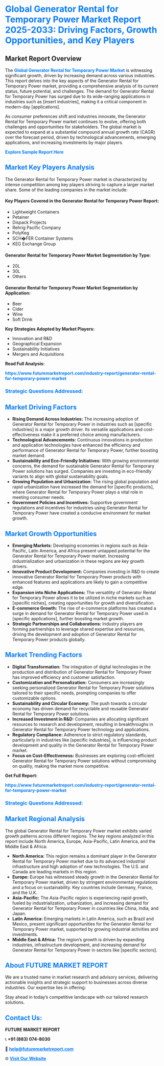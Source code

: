 <h1 style="color: #007BFF;">Global Generator Rental for Temporary Power Market Report 2025-2033: Driving Factors, Growth Opportunities, and Key Players</h1>

<section id="overview">
<h2>Market Report Overview</h2>
<p>The <a href="https://www.futuremarketreport.com/industry-report/generator-rental-for-temporary-power-market" style="color: #007BFF; text-decoration: none;"><strong>Global Generator Rental for Temporary Power Market</strong></a> is witnessing significant growth, driven by increasing demand across various industries. This report delves into the key aspects of the Generator Rental for Temporary Power market, providing a comprehensive analysis of its current status, future potential, and challenges. The demand for Generator Rental for Temporary Power has surged due to its wide-ranging applications in industries such as [insert industries], making it a critical component in modern-day [applications].</p>
<p>As consumer preferences shift and industries innovate, the Generator Rental for Temporary Power market continues to evolve, offering both challenges and opportunities for stakeholders. The global market is expected to expand at a substantial compound annual growth rate (CAGR) over the forecast period, driven by technological advancements, emerging applications, and increasing investments by major players.</p>
</section>

<section id="overview">
<p><a href="https://www.futuremarketreport.com/request-sample/reportId=35726" style="color: #007BFF; text-decoration: none;"><strong>Explore Sample Report Here</strong></a></p>
</section>

<section id="key-players">
<h2 style="color: #007BFF;">Market Key Players Analysis</h2>
<p>The Generator Rental for Temporary Power market is characterized by intense competition among key players striving to capture a larger market share. Some of the leading companies in the market include:</p>
<h4>Key Players Covered in the Generator Rental for Temporary Power Report:</h4>
<ul><li>Lightweight Containers</li><li>Petainer</li><li>Dispack Projects</li><li>Rehrig Pacific Company</li><li>PolyKeg</li><li>SCH�FER Container Systems</li><li>KEG Exchange Group</li></ul>
<h4>Generator Rental for Temporary Power Market Segmentation by Type:</h4>
<ul><li>20L</li><li>30L</li><li>Others</li></ul>

<h4>Generator Rental for Temporary Power Market Segmentation by Application:</h4>
<ul><li>Beer</li><li>Cider</li><li>Wine</li><li>Soft Drink</li></ul>
<p><strong>Key Strategies Adopted by Market Players:</strong></p>
<ul>
<li>Innovation and R&D</li>
<li>Geographical Expansion</li>
<li>Sustainability Initiatives</li>
<li>Mergers and Acquisitions</li>
</ul>
</section>

<section>
<p><strong>Read Full Analysis: </strong></p><a href="https://www.futuremarketreport.com/industry-report/generator-rental-for-temporary-power-market" style="color: #007BFF; text-decoration: none;"><strong>https://www.futuremarketreport.com/industry-report/generator-rental-for-temporary-power-market</strong></a>
<h3 style="color: #007BFF;">Strategic Questions Addressed:</h3>
</section>

<section id="driving-factors">
<h2 style="color: #007BFF;">Market Driving Factors</h2>
<ul>
<li><strong>Rising Demand Across Industries:</strong> The increasing adoption of Generator Rental for Temporary Power in industries such as [specific industries] is a major growth driver. Its versatile applications and cost-effectiveness make it a preferred choice among manufacturers.</li>
<li><strong>Technological Advancements:</strong> Continuous innovations in production and application technologies have enhanced the efficiency and performance of Generator Rental for Temporary Power, further boosting market demand.</li>
<li><strong>Sustainability and Eco-Friendly Initiatives:</strong> With growing environmental concerns, the demand for sustainable Generator Rental for Temporary Power solutions has surged. Companies are investing in eco-friendly variants to align with global sustainability goals.</li>
<li><strong>Growing Population and Urbanization:</strong> The rising global population and rapid urbanization have increased the demand for [specific products], where Generator Rental for Temporary Power plays a vital role in meeting consumer needs.</li>
<li><strong>Government Policies and Incentives:</strong> Supportive government regulations and incentives for industries using Generator Rental for Temporary Power have created a conducive environment for market growth.</li>
</ul>
</section>

<section id="growth-opportunities">
<h2 style="color: #007BFF;">Market Growth Opportunities</h2>
<ul>
<li><strong>Emerging Markets:</strong> Developing economies in regions such as Asia-Pacific, Latin America, and Africa present untapped potential for the Generator Rental for Temporary Power market. Increasing industrialization and urbanization in these regions are key growth drivers.</li>
<li><strong>Innovative Product Development:</strong> Companies investing in R&D to create innovative Generator Rental for Temporary Power products with enhanced features and applications are likely to gain a competitive edge.</li>
<li><strong>Expansion into Niche Applications:</strong> The versatility of Generator Rental for Temporary Power allows it to be utilized in niche markets such as [specific niches], creating opportunities for growth and diversification.</li>
<li><strong>E-commerce Growth:</strong> The rise of e-commerce platforms has created a surge in demand for Generator Rental for Temporary Power used in [specific applications], further boosting market growth.</li>
<li><strong>Strategic Partnerships and Collaborations:</strong> Industry players are forming partnerships to leverage shared expertise and resources, driving the development and adoption of Generator Rental for Temporary Power products globally.</li>
</ul>
</section>

<section id="trending-factors">
<h2 style="color: #007BFF;">Market Trending Factors</h2>
<ul>
<li><strong>Digital Transformation:</strong> The integration of digital technologies in the production and distribution of Generator Rental for Temporary Power has improved efficiency and customer satisfaction.</li>
<li><strong>Customization and Personalization:</strong> Consumers are increasingly seeking personalized Generator Rental for Temporary Power solutions tailored to their specific needs, prompting companies to offer customizable options.</li>
<li><strong>Sustainability and Circular Economy:</strong> The push towards a circular economy has driven demand for recyclable and reusable Generator Rental for Temporary Power solutions.</li>
<li><strong>Increased Investment in R&D:</strong> Companies are allocating significant resources to research and development, resulting in breakthroughs in Generator Rental for Temporary Power technology and applications.</li>
<li><strong>Regulatory Compliance:</strong> Adherence to strict regulatory standards, particularly in industries like [specific industries], is influencing product development and quality in the Generator Rental for Temporary Power market.</li>
<li><strong>Focus on Cost-Effectiveness:</strong> Businesses are exploring cost-efficient Generator Rental for Temporary Power solutions without compromising on quality, making the market more competitive.</li>
</ul>
</section>

<section>
<p><strong>Get Full Report: </strong></p><a href="https://www.futuremarketreport.com/industry-report/generator-rental-for-temporary-power-market" style="color: #007BFF; text-decoration: none;"><strong>https://www.futuremarketreport.com/industry-report/generator-rental-for-temporary-power-market</strong></a>
<h3 style="color: #007BFF;">Strategic Questions Addressed:</h3>
</section>


<section id="regional-analysis">
<h2 style="color: #007BFF;">Market Regional Analysis</h2>
<p>The global Generator Rental for Temporary Power market exhibits varied growth patterns across different regions. The key regions analyzed in this report include North America, Europe, Asia-Pacific, Latin America, and the Middle East & Africa:</p>
<ul>
<li><strong>North America:</strong> This region remains a dominant player in the Generator Rental for Temporary Power market due to its advanced industrial infrastructure and high adoption of new technologies. The U.S. and Canada are leading markets in this region.</li>
<li><strong>Europe:</strong> Europe has witnessed steady growth in the Generator Rental for Temporary Power market, driven by stringent environmental regulations and a focus on sustainability. Key countries include Germany, France, and the U.K.</li>
<li><strong>Asia-Pacific:</strong> The Asia-Pacific region is experiencing rapid growth, fueled by industrialization, urbanization, and increasing demand for Generator Rental for Temporary Power in countries like China, India, and Japan.</li>
<li><strong>Latin America:</strong> Emerging markets in Latin America, such as Brazil and Mexico, present significant opportunities for the Generator Rental for Temporary Power market, supported by growing industrial activities and investments.</li>
<li><strong>Middle East & Africa:</strong> The region’s growth is driven by expanding industries, infrastructure development, and increasing demand for Generator Rental for Temporary Power in sectors like [specific sectors].</li>
</ul>
</section>

<footer>
<h2 style="color: #007BFF;">About FUTURE MARKET REPORT</h2>
<p>We are a trusted name in market research and advisory services, delivering actionable insights and strategic support to businesses across diverse industries. Our expertise lies in offering:</p>

<p>Stay ahead in today’s competitive landscape with our tailored research solutions.</p>

<h2 style="color: #007BFF;">Contact Us:</h2>
<p><strong>FUTURE MARKET REPORT</strong></p>
<p>📞 <strong>+91 (883) 074-8030</strong></p>
<p>📧 <strong><a href="mailto:help@futuremarketreport.com" style="color: #007BFF;">help@futuremarketreport.com</a></strong></p>
<p>🌐 <strong><a href="https://www.futuremarketreport.com/" style="color: #007BFF;">Visit Our Website</a></strong></p>
</footer>